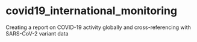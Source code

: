 # covid19_international_monitoring
Creating a report on COVID-19 activity globally and cross-referencing with SARS-CoV-2 variant data

